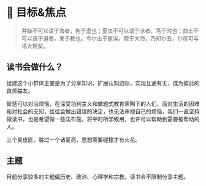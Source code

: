 # 🚀 目标&焦点

> 井蛙不可以语于海者，拘于虚也；夏虫不可以语于冰者，笃于时也；曲士不可以语于道者，束于教也。今尔出于崖涘，观于大海，乃知尔丑，尔将可与语大理矣。

## 读书会做什么？

组建这个小群体主要是为了分享知识，扩展认知边际，实现互通有无，成为彼此的良师益友。

智慧可以对治烦恼，在深受功利主义和做题式教育熏陶下的人们，面对生活的困难和对社会的无知，往往会做出错误的决定，也无法审视自己的烦恼，我们一直坚持做读书，也是希望做一些法布施，将平时所学致用，也许可以帮助到需要被帮助的人。

三个臭皮匠，胜过一个诸葛亮，思想需要碰撞才有火花。

## 主题

目前分享较多的主题偏历史、政治、心理学和宗教。读书会不限制分享主题。


